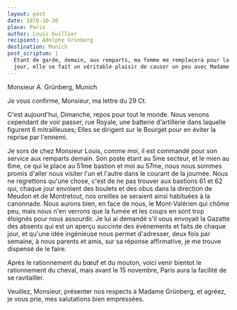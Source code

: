 ```yaml
---
layout: post
date: 1870-10-30
place: Paris
author: Louis Guillier
recipient: Adolphe Grünberg
destination: Munich
post_scriptum: |
  Etant de garde, demain, aux remparts, ma femme me remplacera pour la lettre du
  jour, elle se fait un véritable plaisir de causer un peu avec Madame Grünberg.
---
```


Monsieur A. Grünberg, Munich


Je vous confirme, Monsieur, ma lettre du 29 Ct.

C'est aujourd'hui, Dimanche, repos pour tout le monde. Nous venons cependant de
voir passer, rue Royale, une batterie d'artillerie dans laquelle figurent
6 mitrailleuses; Elles se dirigent sur le Bourget pour en éviter la reprise par
l'ennemi.

Je sors de chez Monsieur Louis, comme moi, il est commandé pour son service aux
remparts demain. Son poste étant au 5me secteur, et le mien au 6me, ce qui le
place au 51me bastion et moi au 57me, nous nous sommes promis d'aller nous
visiter l'un et l'autre dans le courant de la journée. Nous ne regrettons
qu'une chose, c'est de ne pas trouver aux bastions 61 et 62 qui, chaque jour
envoient des boulets et des obus dans la direction de Meudon et de Montretout,
nos oreilles se seraient ainsi habituées à la canonnade. Nous aurons bien, en
face de nous, le Mont-Valérien qui chôme peu, mais nous n'en verrons que la
fumée et les coups en sont trop éloignés pour nous assourdir. Je lui ai demandé
s'il vous envoyait la Gazatte des absents qui est un aperçu succinte des
événements et faits de chaque jour, et qu'une idée ingénieuse nous permet
d'adresser, deux fois par semaine, à nous parents et amis, sur sa réponse
affirmative, je me trouve dispensé de le faire.

Après le rationnement du bœuf et du mouton, voici venir bientot le rationnement
du cheval, mais avant le 15 novembre, Paris aura la facilité de se ravitailler.


Veuillez, Monsieur, présenter nos respects à Madame Grünberg, et agréez, je
vous prie, mes salutations bien empressées.
